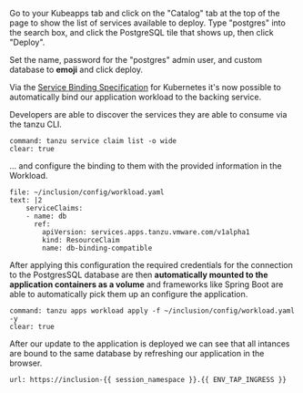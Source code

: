 Go to your Kubeapps tab and click on the "Catalog" tab at the top of the page to show the list of services available to deploy. 
Type "postgres" into the search box, and click the PostgreSQL tile that shows up, then click "Deploy".

Set the name, password for the "postgres" admin user, and custom database to **emoji** and click deploy.

Via the [Service Binding Specification](https://github.com/k8s-service-bindings/spec) for Kubernetes it's now possible to automatically bind our application workload to the backing service.

Developers are able to discover the services they are able to consume via the tanzu CLI.
```terminal:execute
command: tanzu service claim list -o wide
clear: true
```
... and configure the binding to them with the provided information in the Workload.
```editor:append-lines-to-file
file: ~/inclusion/config/workload.yaml
text: |2
    serviceClaims:
    - name: db
      ref:
        apiVersion: services.apps.tanzu.vmware.com/v1alpha1
        kind: ResourceClaim
        name: db-binding-compatible
```

After applying this configuration the required credentials for the connection to the PostgresSQL database are then **automatically mounted to the application containers as a volume** and frameworks like Spring Boot are able to automatically pick them up an configure the application.

```terminal:execute
command: tanzu apps workload apply -f ~/inclusion/config/workload.yaml -y
clear: true
```

After our update to the application is deployed we can see that all intances are bound to the same database by refreshing our application in the browser.
```dashboard:open-url
url: https://inclusion-{{ session_namespace }}.{{ ENV_TAP_INGRESS }}
```


